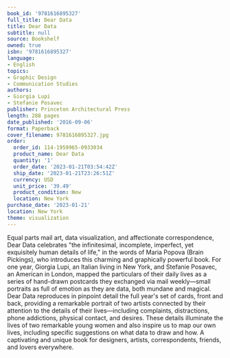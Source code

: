 ```yaml
---
book_id: '9781616895327'
full_title: Dear Data
title: Dear Data
subtitle: null
source: Bookshelf
owned: true
isbn: '9781616895327'
language:
- English
topics:
- Graphic Design
- Communication Studies
authors:
- Giorgia Lupi
- Stefanie Posavec
publisher: Princeton Architectural Press
length: 288 pages
date_published: '2016-09-06'
format: Paperback
cover_filename: 9781616895327.jpg
order:
  order_id: 114-1959965-0933034
  product_name: Dear Data
  quantity: '1'
  order_date: '2023-01-21T03:54:42Z'
  ship_date: '2023-01-21T23:26:51Z'
  currency: USD
  unit_price: '39.49'
  product_condition: New
  location: New York
purchase_date: '2023-01-21'
location: New York
theme: visualization
---
```

Equal parts mail art, data visualization, and affectionate correspondence, Dear Data celebrates "the infinitesimal, incomplete, imperfect, yet exquisitely human details of life," in the words of Maria Popova (Brain Pickings), who introduces this charming and graphically powerful book. For one year, Giorgia Lupi, an Italian living in New York, and Stefanie Posavec, an American in London, mapped the particulars of their daily lives as a series of hand-drawn postcards they exchanged via mail weekly—small portraits as full of emotion as they are data, both mundane and magical. Dear Data reproduces in pinpoint detail the full year's set of cards, front and back, providing a remarkable portrait of two artists connected by their attention to the details of their lives—including complaints, distractions, phone addictions, physical contact, and desires. These details illuminate the lives of two remarkable young women and also inspire us to map our own lives, including specific suggestions on what data to draw and how. A captivating and unique book for designers, artists, correspondents, friends, and lovers everywhere.
